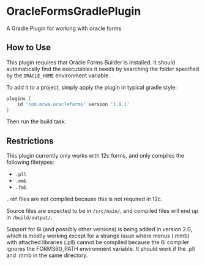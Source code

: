 # OracleFormsGradlePlugin

A Gradle Plugin for working with oracle forms

## How to Use

This plugin requires that Oracle Forms Builder is installed.
It should automatically find the executables it needs by searching 
the folder specified by the `ORACLE_HOME` environment variable.

To add it to a project, simply apply the plugin in typical gradle style:

```groovy
plugins {
    id 'com.mcwa.oracleforms' version '1.9.1'
}
```

Then run the build task. 

## Restrictions

This plugin currently only works with 12c forms, and only 
compiles the following filetypes:

- `.pll`
- `.mmb`
- `.fmb`

`.rdf` files are not compiled because this is not required in 12c.

Source files are expected to be in `/src/main/`, and compiled files will 
end up in `/build/output/`.

Support for 6i (and possibly other versions) is being added in version 2.0,
which is mostly working except for a strange issue where menus (.mmb) with 
attached libraries (.pll) cannot be compiled because the 6i compiler ignores
the FORMS60_PATH environment variable. It should work if the .pll and .mmb 
in the same directory.